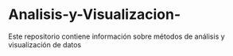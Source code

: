 # Analisis-y-Visualizacion-
Este repositorio contiene información sobre métodos de análisis y visualización de datos 
